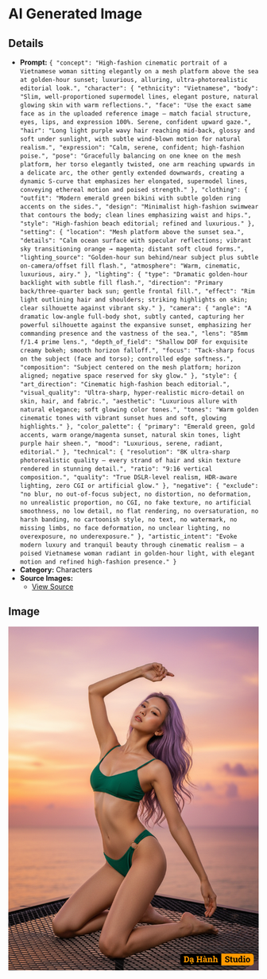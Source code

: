 # AI Generated Image

## Details
- **Prompt:** `{
  "concept": "High-fashion cinematic portrait of a Vietnamese woman sitting elegantly on a mesh platform above the sea at golden-hour sunset; luxurious, alluring, ultra-photorealistic editorial look.",
  "character": {
    "ethnicity": "Vietnamese",
    "body": "Slim, well-proportioned supermodel lines, elegant posture, natural glowing skin with warm reflections.",
    "face": "Use the exact same face as in the uploaded reference image — match facial structure, eyes, lips, and expression 100%. Serene, confident upward gaze.",
    "hair": "Long light purple wavy hair reaching mid-back, glossy and soft under sunlight, with subtle wind-blown motion for natural realism.",
    "expression": "Calm, serene, confident; high-fashion poise.",
    "pose": "Gracefully balancing on one knee on the mesh platform, her torso elegantly twisted, one arm reaching upwards in a delicate arc, the other gently extended downwards, creating a dynamic S-curve that emphasizes her elongated, supermodel lines, conveying ethereal motion and poised strength."
  },
  "clothing": {
    "outfit": "Modern emerald green bikini with subtle golden ring accents on the sides.",
    "design": "Minimalist high-fashion swimwear that contours the body; clean lines emphasizing waist and hips.",
    "style": "High-fashion beach editorial; refined and luxurious."
  },
  "setting": {
    "location": "Mesh platform above the sunset sea.",
    "details": "Calm ocean surface with specular reflections; vibrant sky transitioning orange → magenta; distant soft cloud forms.",
    "lighting_source": "Golden-hour sun behind/near subject plus subtle on-camera/offset fill flash.",
    "atmosphere": "Warm, cinematic, luxurious, airy."
  },
  "lighting": {
    "type": "Dramatic golden-hour backlight with subtle fill flash.",
    "direction": "Primary back/three-quarter back sun; gentle frontal fill.",
    "effect": "Rim light outlining hair and shoulders; striking highlights on skin; clear silhouette against vibrant sky."
  },
  "camera": {
    "angle": "A dramatic low-angle full-body shot, subtly canted, capturing her powerful silhouette against the expansive sunset, emphasizing her commanding presence and the vastness of the sea.",
    "lens": "85mm f/1.4 prime lens.",
    "depth_of_field": "Shallow DOF for exquisite creamy bokeh; smooth horizon falloff.",
    "focus": "Tack-sharp focus on the subject (face and torso); controlled edge softness.",
    "composition": "Subject centered on the mesh platform; horizon aligned; negative space reserved for sky glow."
  },
  "style": {
    "art_direction": "Cinematic high-fashion beach editorial.",
    "visual_quality": "Ultra-sharp, hyper-realistic micro-detail on skin, hair, and fabric.",
    "aesthetic": "Luxurious allure with natural elegance; soft glowing color tones.",
    "tones": "Warm golden cinematic tones with vibrant sunset hues and soft, glowing highlights."
  },
  "color_palette": {
    "primary": "Emerald green, gold accents, warm orange/magenta sunset, natural skin tones, light purple hair sheen.",
    "mood": "Luxurious, serene, radiant, editorial."
  },
  "technical": {
    "resolution": "8K ultra-sharp photorealistic quality — every strand of hair and skin texture rendered in stunning detail.",
    "ratio": "9:16 vertical composition.",
    "quality": "True DSLR-level realism, HDR-aware lighting, zero CGI or artificial glow."
  },
  "negative": {
    "exclude": "no blur, no out-of-focus subject, no distortion, no deformation, no unrealistic proportion, no CGI, no fake texture, no artificial smoothness, no low detail, no flat rendering, no oversaturation, no harsh banding, no cartoonish style, no text, no watermark, no missing limbs, no face deformation, no unclear lighting, no overexposure, no underexposure."
  },
  "artistic_intent": "Evoke modern luxury and tranquil beauty through cinematic realism — a poised Vietnamese woman radiant in golden-hour light, with elegant motion and refined high-fashion presence."
}`
- **Category:** Characters
- **Source Images:**
  - [View Source](https://raw.githubusercontent.com/lenzcomvth/Somethings/main/Models/Female/Female3.jpg)

## Image
![AI Generated Image](./image-2025-10-20T09-18-51-046Z-3iw1d.png)